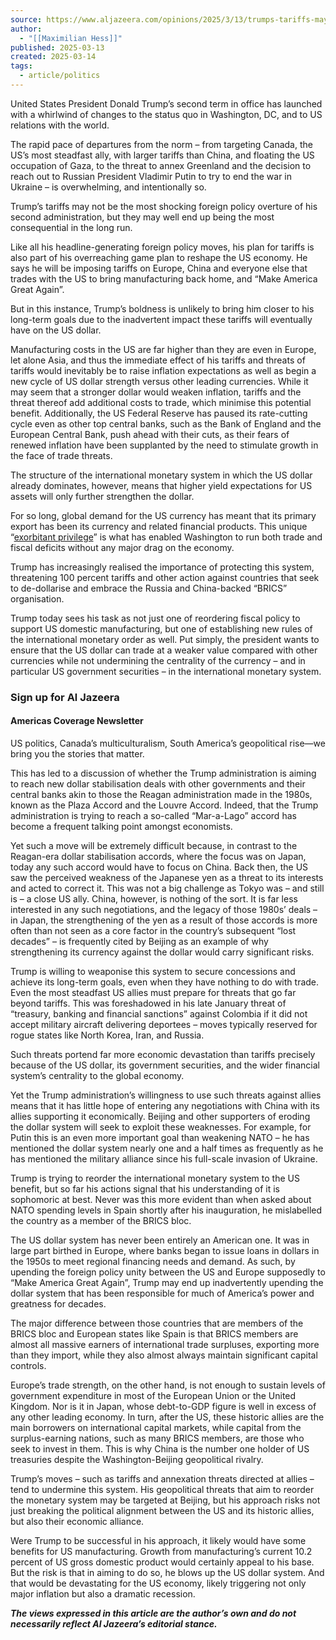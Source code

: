 ```yaml
---
source: https://www.aljazeera.com/opinions/2025/3/13/trumps-tariffs-may-end-up-blowing-up-the-us-dollar-hegemony
author:
  - "[[Maximilian Hess]]"
published: 2025-03-13
created: 2025-03-14
tags:
  - article/politics
---
```

United States President Donald Trump’s second term in office has launched with a whirlwind of changes to the status quo in Washington, DC, and to US relations with the world.

The rapid pace of departures from the norm – from targeting Canada, the US’s most steadfast ally, with larger tariffs than China, and floating the US occupation of Gaza, to the threat to annex Greenland and the decision to reach out to Russian President Vladimir Putin to try to end the war in Ukraine – is overwhelming, and intentionally so.

Trump’s tariffs may not be the most shocking foreign policy overture of his second administration, but they may well end up being the most consequential in the long run.

Like all his headline-generating foreign policy moves, his plan for tariffs is also part of his overreaching game plan to reshape the US economy. He says he will be imposing tariffs on Europe, China and everyone else that trades with the US to bring manufacturing back home, and “Make America Great Again”.

But in this instance, Trump’s boldness is unlikely to bring him closer to his long-term goals due to the inadvertent impact these tariffs will eventually have on the US dollar.

Manufacturing costs in the US are far higher than they are even in Europe, let alone Asia, and thus the immediate effect of his tariffs and threats of tariffs would inevitably be to raise inflation expectations as well as begin a new cycle of US dollar strength versus other leading currencies. While it may seem that a stronger dollar would weaken inflation, tariffs and the threat thereof add additional costs to trade, which minimise this potential benefit. Additionally, the US Federal Reserve has paused its rate-cutting cycle even as other top central banks, such as the Bank of England and the European Central Bank, push ahead with their cuts, as their fears of renewed inflation have been supplanted by the need to stimulate growth in the face of trade threats.

The structure of the international monetary system in which the US dollar already dominates, however, means that higher yield expectations for US assets will only further strengthen the dollar.

For so long, global demand for the US currency has meant that its primary export has been its currency and related financial products. This unique “[exorbitant privilege](https://www.aljazeera.com/opinions/2023/8/4/the-fitch-us-downgrade-wont-rock-the-dollar-heres-why)” is what has enabled Washington to run both trade and fiscal deficits without any major drag on the economy.

Trump has increasingly realised the importance of protecting this system, threatening 100 percent tariffs and other action against countries that seek to de-dollarise and embrace the Russia and China-backed “BRICS” organisation.

Trump today sees his task as not just one of reordering fiscal policy to support US domestic manufacturing, but one of establishing new rules of the international monetary order as well. Put simply, the president wants to ensure that the US dollar can trade at a weaker value compared with other currencies while not undermining the centrality of the currency – and in particular US government securities – in the international monetary system.

### Sign up for Al Jazeera

#### Americas Coverage Newsletter

US politics, Canada’s multiculturalism, South America’s geopolitical rise—we bring you the stories that matter.

This has led to a discussion of whether the Trump administration is aiming to reach new dollar stabilisation deals with other governments and their central banks akin to those the Reagan administration made in the 1980s, known as the Plaza Accord and the Louvre Accord. Indeed, that the Trump administration is trying to reach a so-called “Mar-a-Lago” accord has become a frequent talking point amongst economists.

Yet such a move will be extremely difficult because, in contrast to the Reagan-era dollar stabilisation accords, where the focus was on Japan, today any such accord would have to focus on China. Back then, the US saw the perceived weakness of the Japanese yen as a threat to its interests and acted to correct it. This was not a big challenge as Tokyo was – and still is – a close US ally. China, however, is nothing of the sort. It is far less interested in any such negotiations, and the legacy of those 1980s’ deals – in Japan, the strengthening of the yen as a result of those accords is more often than not seen as a core factor in the country’s subsequent “lost decades” – is frequently cited by Beijing as an example of why strengthening its currency against the dollar would carry significant risks.

Trump is willing to weaponise this system to secure concessions and achieve its long-term goals, even when they have nothing to do with trade. Even the most steadfast US allies must prepare for threats that go far beyond tariffs. This was foreshadowed in his late January threat of “treasury, banking and financial sanctions” against Colombia if it did not accept military aircraft delivering deportees – moves typically reserved for rogue states like North Korea, Iran, and Russia.

Such threats portend far more economic devastation than tariffs precisely because of the US dollar, its government securities, and the wider financial system’s centrality to the global economy.

Yet the Trump administration’s willingness to use such threats against allies means that it has little hope of entering any negotiations with China with its allies supporting it economically. Beijing and other supporters of eroding the dollar system will seek to exploit these weaknesses. For example, for Putin this is an even more important goal than weakening NATO – he has mentioned the dollar system nearly one and a half times as frequently as he has mentioned the military alliance since his full-scale invasion of Ukraine.

Trump is trying to reorder the international monetary system to the US benefit, but so far his actions signal that his understanding of it is sophomoric at best. Never was this more evident than when asked about NATO spending levels in Spain shortly after his inauguration, he mislabelled the country as a member of the BRICS bloc.

The US dollar system has never been entirely an American one. It was in large part birthed in Europe, where banks began to issue loans in dollars in the 1950s to meet regional financing needs and demand. As such, by upending the foreign policy unity between the US and Europe supposedly to “Make America Great Again”, Trump may end up inadvertently upending the dollar system that has been responsible for much of America’s power and greatness for decades.

The major difference between those countries that are members of the BRICS bloc and European states like Spain is that BRICS members are almost all massive earners of international trade surpluses, exporting more than they import, while they also almost always maintain significant capital controls.

Europe’s trade strength, on the other hand, is not enough to sustain levels of government expenditure in most of the European Union or the United Kingdom. Nor is it in Japan, whose debt-to-GDP figure is well in excess of any other leading economy. In turn, after the US, these historic allies are the main borrowers on international capital markets, while capital from the surplus-earning nations, such as many BRICS members, are those who seek to invest in them. This is why China is the number one holder of US treasuries despite the Washington-Beijing geopolitical rivalry.

Trump’s moves – such as tariffs and annexation threats directed at allies – tend to undermine this system. His geopolitical threats that aim to reorder the monetary system may be targeted at Beijing, but his approach risks not just breaking the political alignment between the US and its historic allies, but also their economic alliance.

Were Trump to be successful in his approach, it likely would have some benefits for US manufacturing. Growth from manufacturing’s current 10.2 percent of US gross domestic product would certainly appeal to his base. But the risk is that in aiming to do so, he blows up the US dollar system. And that would be devastating for the US economy, likely triggering not only major inflation but also a dramatic recession.

***The views expressed in this article are the author’s own and do not necessarily reflect Al Jazeera’s editorial stance.***